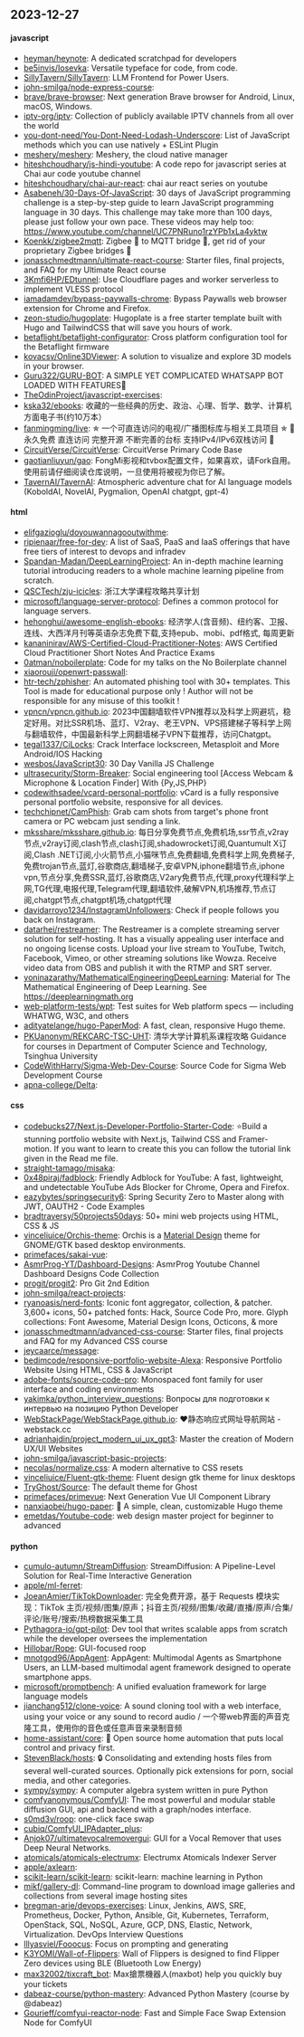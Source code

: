 ## 2023-12-27

#### javascript
* [heyman/heynote](https://github.com/heyman/heynote): A dedicated scratchpad for developers
* [be5invis/Iosevka](https://github.com/be5invis/Iosevka): Versatile typeface for code, from code.
* [SillyTavern/SillyTavern](https://github.com/SillyTavern/SillyTavern): LLM Frontend for Power Users.
* [john-smilga/node-express-course](https://github.com/john-smilga/node-express-course): 
* [brave/brave-browser](https://github.com/brave/brave-browser): Next generation Brave browser for Android, Linux, macOS, Windows.
* [iptv-org/iptv](https://github.com/iptv-org/iptv): Collection of publicly available IPTV channels from all over the world
* [you-dont-need/You-Dont-Need-Lodash-Underscore](https://github.com/you-dont-need/You-Dont-Need-Lodash-Underscore): List of JavaScript methods which you can use natively + ESLint Plugin
* [meshery/meshery](https://github.com/meshery/meshery): Meshery, the cloud native manager
* [hiteshchoudhary/js-hindi-youtube](https://github.com/hiteshchoudhary/js-hindi-youtube): A code repo for javascript series at Chai aur code youtube channel
* [hiteshchoudhary/chai-aur-react](https://github.com/hiteshchoudhary/chai-aur-react): chai aur react series on youtube
* [Asabeneh/30-Days-Of-JavaScript](https://github.com/Asabeneh/30-Days-Of-JavaScript): 30 days of JavaScript programming challenge is a step-by-step guide to learn JavaScript programming language in 30 days. This challenge may take more than 100 days, please just follow your own pace. These videos may help too: https://www.youtube.com/channel/UC7PNRuno1rzYPb1xLa4yktw
* [Koenkk/zigbee2mqtt](https://github.com/Koenkk/zigbee2mqtt): Zigbee 🐝 to MQTT bridge 🌉, get rid of your proprietary Zigbee bridges 🔨
* [jonasschmedtmann/ultimate-react-course](https://github.com/jonasschmedtmann/ultimate-react-course): Starter files, final projects, and FAQ for my Ultimate React course
* [3Kmfi6HP/EDtunnel](https://github.com/3Kmfi6HP/EDtunnel): Use Cloudflare pages and worker serverless to implement VLESS protocol
* [iamadamdev/bypass-paywalls-chrome](https://github.com/iamadamdev/bypass-paywalls-chrome): Bypass Paywalls web browser extension for Chrome and Firefox.
* [zeon-studio/hugoplate](https://github.com/zeon-studio/hugoplate): Hugoplate is a free starter template built with Hugo and TailwindCSS that will save you hours of work.
* [betaflight/betaflight-configurator](https://github.com/betaflight/betaflight-configurator): Cross platform configuration tool for the Betaflight firmware
* [kovacsv/Online3DViewer](https://github.com/kovacsv/Online3DViewer): A solution to visualize and explore 3D models in your browser.
* [Guru322/GURU-BOT](https://github.com/Guru322/GURU-BOT): A SIMPLE YET COMPLICATED WHATSAPP BOT LOADED WITH FEATURES🚩
* [TheOdinProject/javascript-exercises](https://github.com/TheOdinProject/javascript-exercises): 
* [kska32/ebooks](https://github.com/kska32/ebooks): 收藏的一些经典的历史、政治、心理、哲学、数学、计算机方面电子书(约10万本）
* [fanmingming/live](https://github.com/fanmingming/live): ✯ 一个可直连访问的电视/广播图标库与相关工具项目 ✯ 🔕 永久免费 直连访问 完整开源 不断完善的台标 支持IPv4/IPv6双栈访问 🔕
* [CircuitVerse/CircuitVerse](https://github.com/CircuitVerse/CircuitVerse): CircuitVerse Primary Code Base
* [gaotianliuyun/gao](https://github.com/gaotianliuyun/gao): FongMi影视和tvbox配置文件，如果喜欢，请Fork自用。使用前请仔细阅读仓库说明，一旦使用将被视为你已了解。
* [TavernAI/TavernAI](https://github.com/TavernAI/TavernAI): Atmospheric adventure chat for AI language models (KoboldAI, NovelAI, Pygmalion, OpenAI chatgpt, gpt-4)

#### html
* [elifgazioglu/doyouwannagooutwithme](https://github.com/elifgazioglu/doyouwannagooutwithme): 
* [ripienaar/free-for-dev](https://github.com/ripienaar/free-for-dev): A list of SaaS, PaaS and IaaS offerings that have free tiers of interest to devops and infradev
* [Spandan-Madan/DeepLearningProject](https://github.com/Spandan-Madan/DeepLearningProject): An in-depth machine learning tutorial introducing readers to a whole machine learning pipeline from scratch.
* [QSCTech/zju-icicles](https://github.com/QSCTech/zju-icicles): 浙江大学课程攻略共享计划
* [microsoft/language-server-protocol](https://github.com/microsoft/language-server-protocol): Defines a common protocol for language servers.
* [hehonghui/awesome-english-ebooks](https://github.com/hehonghui/awesome-english-ebooks): 经济学人(含音频)、纽约客、卫报、连线、大西洋月刊等英语杂志免费下载,支持epub、mobi、pdf格式, 每周更新
* [kananinirav/AWS-Certified-Cloud-Practitioner-Notes](https://github.com/kananinirav/AWS-Certified-Cloud-Practitioner-Notes): AWS Certified Cloud Practitioner Short Notes And Practice Exams
* [0atman/noboilerplate](https://github.com/0atman/noboilerplate): Code for my talks on the No Boilerplate channel
* [xiaorouji/openwrt-passwall](https://github.com/xiaorouji/openwrt-passwall): 
* [htr-tech/zphisher](https://github.com/htr-tech/zphisher): An automated phishing tool with 30+ templates. This Tool is made for educational purpose only ! Author will not be responsible for any misuse of this toolkit !
* [vpncn/vpncn.github.io](https://github.com/vpncn/vpncn.github.io): 2023中国翻墙软件VPN推荐以及科学上网避坑，稳定好用。对比SSR机场、蓝灯、V2ray、老王VPN、VPS搭建梯子等科学上网与翻墙软件，中国最新科学上网翻墙梯子VPN下载推荐，访问Chatgpt。
* [tegal1337/CiLocks](https://github.com/tegal1337/CiLocks): Crack Interface lockscreen, Metasploit and More Android/IOS Hacking
* [wesbos/JavaScript30](https://github.com/wesbos/JavaScript30): 30 Day Vanilla JS Challenge
* [ultrasecurity/Storm-Breaker](https://github.com/ultrasecurity/Storm-Breaker): Social engineering tool [Access Webcam & Microphone & Location Finder] With {Py,JS,PHP}
* [codewithsadee/vcard-personal-portfolio](https://github.com/codewithsadee/vcard-personal-portfolio): vCard is a fully responsive personal portfolio website, responsive for all devices.
* [techchipnet/CamPhish](https://github.com/techchipnet/CamPhish): Grab cam shots from target's phone front camera or PC webcam just sending a link.
* [mksshare/mksshare.github.io](https://github.com/mksshare/mksshare.github.io): 每日分享免费节点,免费机场,ssr节点,v2ray节点,v2ray订阅,clash节点,clash订阅,shadowrocket订阅,Quantumult X订阅,Clash .NET订阅,小火箭节点,小猫咪节点,免费翻墙,免费科学上网,免费梯子,免费trojan节点,蓝灯,谷歌商店,翻墙梯子,安卓VPN,iphone翻墙节点,iphone vpn,节点分享,免费SSR,蓝灯,谷歌商店,V2ary免费节点,代理,proxy代理科学上网,TG代理,电报代理,Telegram代理,翻墙软件,破解VPN,机场推荐,节点订阅,chatgpt节点,chatgpt机场,chatgpt代理
* [davidarroyo1234/InstagramUnfollowers](https://github.com/davidarroyo1234/InstagramUnfollowers): Check if people follows you back on Instagram.
* [datarhei/restreamer](https://github.com/datarhei/restreamer): The Restreamer is a complete streaming server solution for self-hosting. It has a visually appealing user interface and no ongoing license costs. Upload your live stream to YouTube, Twitch, Facebook, Vimeo, or other streaming solutions like Wowza. Receive video data from OBS and publish it with the RTMP and SRT server.
* [yoninazarathy/MathematicalEngineeringDeepLearning](https://github.com/yoninazarathy/MathematicalEngineeringDeepLearning): Material for The Mathematical Engineering of Deep Learning. See https://deeplearningmath.org
* [web-platform-tests/wpt](https://github.com/web-platform-tests/wpt): Test suites for Web platform specs — including WHATWG, W3C, and others
* [adityatelange/hugo-PaperMod](https://github.com/adityatelange/hugo-PaperMod): A fast, clean, responsive Hugo theme.
* [PKUanonym/REKCARC-TSC-UHT](https://github.com/PKUanonym/REKCARC-TSC-UHT): 清华大学计算机系课程攻略 Guidance for courses in Department of Computer Science and Technology, Tsinghua University
* [CodeWithHarry/Sigma-Web-Dev-Course](https://github.com/CodeWithHarry/Sigma-Web-Dev-Course): Source Code for Sigma Web Development Course
* [apna-college/Delta](https://github.com/apna-college/Delta): 

#### css
* [codebucks27/Next.js-Developer-Portfolio-Starter-Code](https://github.com/codebucks27/Next.js-Developer-Portfolio-Starter-Code): ⭐Build a stunning portfolio website with Next.js, Tailwind CSS and Framer-motion. If you want to learn to create this you can follow the tutorial link given in the Read me file.
* [straight-tamago/misaka](https://github.com/straight-tamago/misaka): 
* [0x48piraj/fadblock](https://github.com/0x48piraj/fadblock): Friendly Adblock for YouTube: A fast, lightweight, and undetectable YouTube Ads Blocker for Chrome, Opera and Firefox.
* [eazybytes/springsecurity6](https://github.com/eazybytes/springsecurity6): Spring Security Zero to Master along with JWT, OAUTH2 - Code Examples
* [bradtraversy/50projects50days](https://github.com/bradtraversy/50projects50days): 50+ mini web projects using HTML, CSS & JS
* [vinceliuice/Orchis-theme](https://github.com/vinceliuice/Orchis-theme): Orchis is a [Material Design](https://material.io) theme for GNOME/GTK based desktop environments.
* [primefaces/sakai-vue](https://github.com/primefaces/sakai-vue): 
* [AsmrProg-YT/Dashboard-Designs](https://github.com/AsmrProg-YT/Dashboard-Designs): AsmrProg Youtube Channel Dashboard Designs Code Collection
* [progit/progit2](https://github.com/progit/progit2): Pro Git 2nd Edition
* [john-smilga/react-projects](https://github.com/john-smilga/react-projects): 
* [ryanoasis/nerd-fonts](https://github.com/ryanoasis/nerd-fonts): Iconic font aggregator, collection, & patcher. 3,600+ icons, 50+ patched fonts: Hack, Source Code Pro, more. Glyph collections: Font Awesome, Material Design Icons, Octicons, & more
* [jonasschmedtmann/advanced-css-course](https://github.com/jonasschmedtmann/advanced-css-course): Starter files, final projects and FAQ for my Advanced CSS course
* [jeycaarce/message](https://github.com/jeycaarce/message): 
* [bedimcode/responsive-portfolio-website-Alexa](https://github.com/bedimcode/responsive-portfolio-website-Alexa): Responsive Portfolio Website Using HTML, CSS & JavaScript
* [adobe-fonts/source-code-pro](https://github.com/adobe-fonts/source-code-pro): Monospaced font family for user interface and coding environments
* [yakimka/python_interview_questions](https://github.com/yakimka/python_interview_questions): Вопросы для подготовки к интервью на позицию Python Developer
* [WebStackPage/WebStackPage.github.io](https://github.com/WebStackPage/WebStackPage.github.io): ❤️静态响应式网址导航网站 - webstack.cc
* [adrianhajdin/project_modern_ui_ux_gpt3](https://github.com/adrianhajdin/project_modern_ui_ux_gpt3): Master the creation of Modern UX/UI Websites
* [john-smilga/javascript-basic-projects](https://github.com/john-smilga/javascript-basic-projects): 
* [necolas/normalize.css](https://github.com/necolas/normalize.css): A modern alternative to CSS resets
* [vinceliuice/Fluent-gtk-theme](https://github.com/vinceliuice/Fluent-gtk-theme): Fluent design gtk theme for linux desktops
* [TryGhost/Source](https://github.com/TryGhost/Source): The default theme for Ghost
* [primefaces/primevue](https://github.com/primefaces/primevue): Next Generation Vue UI Component Library
* [nanxiaobei/hugo-paper](https://github.com/nanxiaobei/hugo-paper): 🪺 A simple, clean, customizable Hugo theme
* [emetdas/Youtube-code](https://github.com/emetdas/Youtube-code): web design master project for beginner to advanced

#### python
* [cumulo-autumn/StreamDiffusion](https://github.com/cumulo-autumn/StreamDiffusion): StreamDiffusion: A Pipeline-Level Solution for Real-Time Interactive Generation
* [apple/ml-ferret](https://github.com/apple/ml-ferret): 
* [JoeanAmier/TikTokDownloader](https://github.com/JoeanAmier/TikTokDownloader): 完全免费开源，基于 Requests 模块实现：TikTok 主页/视频/图集/原声；抖音主页/视频/图集/收藏/直播/原声/合集/评论/账号/搜索/热榜数据采集工具
* [Pythagora-io/gpt-pilot](https://github.com/Pythagora-io/gpt-pilot): Dev tool that writes scalable apps from scratch while the developer oversees the implementation
* [Hillobar/Rope](https://github.com/Hillobar/Rope): GUI-focused roop
* [mnotgod96/AppAgent](https://github.com/mnotgod96/AppAgent): AppAgent: Multimodal Agents as Smartphone Users, an LLM-based multimodal agent framework designed to operate smartphone apps.
* [microsoft/promptbench](https://github.com/microsoft/promptbench): A unified evaluation framework for large language models
* [jianchang512/clone-voice](https://github.com/jianchang512/clone-voice): A sound cloning tool with a web interface, using your voice or any sound to record audio / 一个带web界面的声音克隆工具，使用你的音色或任意声音来录制音频
* [home-assistant/core](https://github.com/home-assistant/core): 🏡 Open source home automation that puts local control and privacy first.
* [StevenBlack/hosts](https://github.com/StevenBlack/hosts): 🔒 Consolidating and extending hosts files from several well-curated sources. Optionally pick extensions for porn, social media, and other categories.
* [sympy/sympy](https://github.com/sympy/sympy): A computer algebra system written in pure Python
* [comfyanonymous/ComfyUI](https://github.com/comfyanonymous/ComfyUI): The most powerful and modular stable diffusion GUI, api and backend with a graph/nodes interface.
* [s0md3v/roop](https://github.com/s0md3v/roop): one-click face swap
* [cubiq/ComfyUI_IPAdapter_plus](https://github.com/cubiq/ComfyUI_IPAdapter_plus): 
* [Anjok07/ultimatevocalremovergui](https://github.com/Anjok07/ultimatevocalremovergui): GUI for a Vocal Remover that uses Deep Neural Networks.
* [atomicals/atomicals-electrumx](https://github.com/atomicals/atomicals-electrumx): Electrumx Atomicals Indexer Server
* [apple/axlearn](https://github.com/apple/axlearn): 
* [scikit-learn/scikit-learn](https://github.com/scikit-learn/scikit-learn): scikit-learn: machine learning in Python
* [mikf/gallery-dl](https://github.com/mikf/gallery-dl): Command-line program to download image galleries and collections from several image hosting sites
* [bregman-arie/devops-exercises](https://github.com/bregman-arie/devops-exercises): Linux, Jenkins, AWS, SRE, Prometheus, Docker, Python, Ansible, Git, Kubernetes, Terraform, OpenStack, SQL, NoSQL, Azure, GCP, DNS, Elastic, Network, Virtualization. DevOps Interview Questions
* [lllyasviel/Fooocus](https://github.com/lllyasviel/Fooocus): Focus on prompting and generating
* [K3YOMI/Wall-of-Flippers](https://github.com/K3YOMI/Wall-of-Flippers): Wall of Flippers is designed to find Flipper Zero devices using BLE (Bluetooth Low Energy)
* [max32002/tixcraft_bot](https://github.com/max32002/tixcraft_bot): Max搶票機器人(maxbot) help you quickly buy your tickets
* [dabeaz-course/python-mastery](https://github.com/dabeaz-course/python-mastery): Advanced Python Mastery (course by @dabeaz)
* [Gourieff/comfyui-reactor-node](https://github.com/Gourieff/comfyui-reactor-node): Fast and Simple Face Swap Extension Node for ComfyUI
